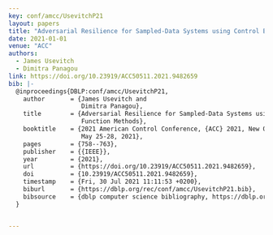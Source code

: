 ```yaml
---
key: conf/amcc/UsevitchP21
layout: papers
title: "Adversarial Resilience for Sampled-Data Systems using Control Barrier Function Methods."
date: 2021-01-01
venue: "ACC"
authors:
  - James Usevitch
  - Dimitra Panagou
link: https://doi.org/10.23919/ACC50511.2021.9482659
bib: |-
  @inproceedings{DBLP:conf/amcc/UsevitchP21,
    author       = {James Usevitch and
                    Dimitra Panagou},
    title        = {Adversarial Resilience for Sampled-Data Systems using Control Barrier
                    Function Methods},
    booktitle    = {2021 American Control Conference, {ACC} 2021, New Orleans, LA, USA,
                    May 25-28, 2021},
    pages        = {758--763},
    publisher    = {{IEEE}},
    year         = {2021},
    url          = {https://doi.org/10.23919/ACC50511.2021.9482659},
    doi          = {10.23919/ACC50511.2021.9482659},
    timestamp    = {Fri, 30 Jul 2021 11:11:53 +0200},
    biburl       = {https://dblp.org/rec/conf/amcc/UsevitchP21.bib},
    bibsource    = {dblp computer science bibliography, https://dblp.org}
  }


---
```

